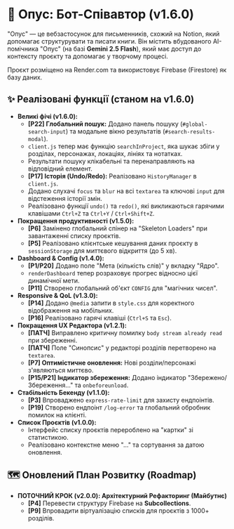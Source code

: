# 📖 Опус: Бот-Співавтор (v1.6.0)

"Опус" — це вебзастосунок для письменників, схожий на Notion, який допомагає структурувати та писати книги. Він містить вбудованого АІ-помічника "Опус" (на базі **Gemini 2.5 Flash**), який має доступ до контексту проєкту та допомагає у творчому процесі.

Проєкт розміщено на Render.com та використовує Firebase (Firestore) як базу даних.

## ✨ Реалізовані функції (станом на v1.6.0)

* **Великі фічі (v1.6.0):**
    * **[P22] Глобальний пошук:** Додано панель пошуку (`#global-search-input`) та модальне вікно результатів (`#search-results-modal`).
    * `client.js` тепер має функцію `searchInProject`, яка шукає збіги у розділах, персонажах, локаціях, лініях та нотатках.
    * Результати пошуку клікабельні та перенаправляють на відповідний елемент.
    * **[P17] Історія (Undo/Redo):** Реалізовано `HistoryManager` в `client.js`.
    * Додано слухачі `focus` та `blur` на всі `textarea` та ключові `input` для відстеження історії змін.
    * Реалізовано функції `undo()` та `redo()`, які викликаються гарячими клавішами `Ctrl+Z` та `Ctrl+Y` / `Ctrl+Shift+Z`.
* **Покращення продуктивності (v1.5.0):**
    * **[P6]** Замінено глобальний спінер на "Skeleton Loaders" при завантаженні списку проєктів.
    * **[P5]** Реалізовано клієнтське кешування даних проєкту в `sessionStorage` для миттєвого відкриття (до 5 хв).
* **Dashboard & Config (v1.4.0):**
    * **[P1/P20]** Додано поле "Мета (кількість слів)" у вкладку "Ядро".
    * `renderDashboard` тепер розраховує прогрес відносно цієї динамічної мети.
    * **[P11]** Створено глобальний об'єкт `CONFIG` для "магічних чисел".
* **Responsive & QoL (v1.3.0):**
    * **[P14]** Додано `@media` запити в `style.css` для коректного відображення на мобільних.
    * **[P16]** Реалізовано гарячі клавіші (`Ctrl+S` та `Esc`).
* **Покращення UX Редактора (v1.2.1):**
    * **[ПАТЧ]** Виправлено критичну помилку `body stream already read` при збереженні.
    * **[ПАТЧ]** Поле "Синопсис" у редакторі розділів перетворено на `textarea`.
    * **[P7] Оптимістичне оновлення:** Нові розділи/персонажі з'являються миттєво.
    * **[P15/P21] Індикатор збереження:** Додано індикатор "Збережено/Збереження..." та `onbeforeunload`.
* **Стабільність Бекенду (v1.1.0):**
    * **[P3]** Впроваджено `express-rate-limit` для захисту ендпоінтів.
    * **[P19]** Створено ендпоінт `/log-error` та глобальний обробник помилок на клієнті.
* **Список Проєктів (v1.0.0):**
    * Інтерфейс списку проєктів перероблено на "картки" зі статистикою.
    * Реалізовано контекстне меню "..." та сортування за датою оновлення.

## 🗺️ Оновлений План Розвитку (Roadmap)

* **ПОТОЧНИЙ КРОК (v2.0.0): Архітектурний Рефакторинг (Майбутнє)**
    * **[P4]** Перевести структуру Firebase на **Subcollections**.
    * **[P9]** Впровадити віртуалізацію списків для проєктів з 1000+ розділів.